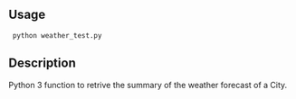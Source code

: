 ## Usage

```
 python weather_test.py 
```

## Description

Python 3 function to retrive
the summary of the weather forecast
of a City.
